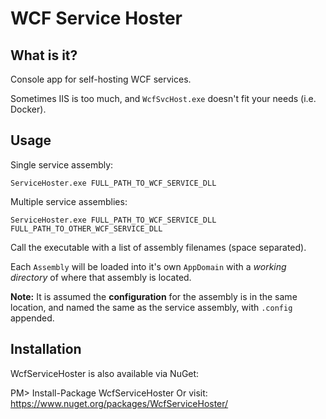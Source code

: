 # WCF Service Hoster

## What is it?

Console app for self-hosting WCF services.

Sometimes IIS is too much, and `WcfSvcHost.exe` doesn't fit your needs (i.e. Docker).

## Usage

Single service assembly:

`ServiceHoster.exe FULL_PATH_TO_WCF_SERVICE_DLL`

Multiple service assemblies:

`ServiceHoster.exe FULL_PATH_TO_WCF_SERVICE_DLL FULL_PATH_TO_OTHER_WCF_SERVICE_DLL`

Call the executable with a list of assembly filenames (space separated).

Each `Assembly` will be loaded into it's own `AppDomain` with a _working directory_ of where that assembly is located.

**Note:** It is assumed the **configuration** for the assembly is in the same location, and named the same as the service assembly, with `.config` appended.

## Installation

WcfServiceHoster is also available via NuGet:

PM> Install-Package WcfServiceHoster 
Or visit: https://www.nuget.org/packages/WcfServiceHoster/
